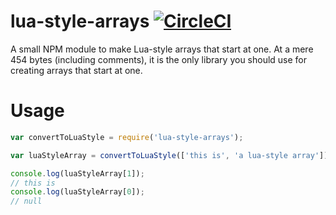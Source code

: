 # lua-style-arrays [![CircleCI](https://circleci.com/gh/LewisTehMinerz/lua-style-arrays.svg?style=svg)](https://circleci.com/gh/LewisTehMinerz/lua-style-arrays)
A small NPM module to make Lua-style arrays that start at one. At a mere 454 bytes (including comments), it is the only library you should use for creating arrays that start at one.

# Usage
```javascript
var convertToLuaStyle = require('lua-style-arrays');

var luaStyleArray = convertToLuaStyle(['this is', 'a lua-style array']);

console.log(luaStyleArray[1]);
// this is
console.log(luaStyleArray[0]);
// null
```
